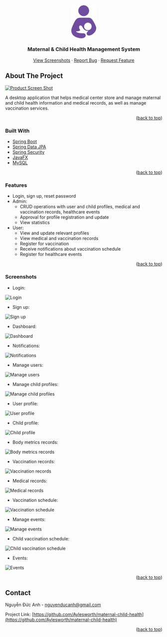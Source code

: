 <a name="readme-top"></a>

<!-- [![Contributors][contributors-shield]][contributors-url]
[![Forks][forks-shield]][forks-url]
[![Stargazers][stars-shield]][stars-url]
[![Issues][issues-shield]][issues-url]
[![LinkedIn][linkedin-shield]][linkedin-url] -->

<!-- PROJECT LOGO -->
<br />
<div align="center">
  <a href="https://github.com/Aylesworth/maternal-child-health">
    <img src="logo.png" alt="Logo" width="80">
  </a>

  <h3 align="center">Maternal & Child Health Management System</h3>

  <p align="center">
    <a href="https://github.com/Aylesworth/maternal-child-health/tree/master/screenshots">View Screenshots</a>
    ·
    <a href="https://github.com/Aylesworth/maternal-child-health/issues">Report Bug</a>
    ·
    <a href="https://github.com/Aylesworth/maternal-child-health/issues">Request Feature</a>
  </p>
</div>

<!-- ABOUT THE PROJECT -->
## About The Project

[![Product Screen Shot](https://github.com/Aylesworth/maternal-child-health/blob/master/screenshots/dashboard.jpg?raw=true)](https://github.com/Aylesworth/maternal-child-health/)

A desktop application that helps medical center store and manage maternal and child health information and medical records, as well as manage vaccination services.

<p align="right">(<a href="#readme-top">back to top</a>)</p>

### Built With

* [Spring Boot](https://spring.io/projects/spring-boot)
* [Spring Data JPA](https://spring.io/projects/spring-data-jpa)
* [Spring Security](https://spring.io/projects/spring-security)
* [JavaFX](https://openjfx.io/)
* [MySQL](https://www.mysql.com/)

<p align="right">(<a href="#readme-top">back to top</a>)</p>

### Features

* Login, sign up, reset password
* Admin:
	* CRUD operations with user and child profiles, medical and vaccination records, healthcare events
	* Approval for profile registration and update
	* View statistics
* User:
	* View and update relevant profiles
	* View medical and vaccination records
	* Register for vaccination
	* Receive notifications about vaccination schedule
	* Register for healthcare events

<p align="right">(<a href="#readme-top">back to top</a>)</p>

### Screenshots

* Login:

![Login](https://github.com/Aylesworth/maternal-child-health/blob/master/screenshots/login.jpg?raw=true)

* Sign up:

![Sign up](https://github.com/Aylesworth/maternal-child-health/blob/master/screenshots/sign-up.jpg?raw=true)

* Dashboard:

![Dashboard](https://github.com/Aylesworth/maternal-child-health/blob/master/screenshots/dashboard.jpg?raw=true)

* Notifications:

![Notifications](https://github.com/Aylesworth/maternal-child-health/blob/master/screenshots/notifications.jpg?raw=true)

* Manage users:

![Manage users](https://github.com/Aylesworth/maternal-child-health/blob/master/screenshots/manage-users.jpg?raw=true)

* Manage child profiles:

![Manage child profiles](https://github.com/Aylesworth/maternal-child-health/blob/master/screenshots/manage-children.jpg?raw=true)

* User profile:

![User profile](https://github.com/Aylesworth/maternal-child-health/blob/master/screenshots/user-profile.jpg?raw=true)

* Child profile:

![Child profile](https://github.com/Aylesworth/maternal-child-health/blob/master/screenshots/child-profile.jpg?raw=true)

* Body metrics records:

![Body metrics records](https://github.com/Aylesworth/maternal-child-health/blob/master/screenshots/body-metrics.jpg?raw=true)

* Vaccination records:

![Vaccination records](https://github.com/Aylesworth/maternal-child-health/blob/master/screenshots/injection-records.jpg?raw=true)

* Medical records:

![Medical records](https://github.com/Aylesworth/maternal-child-health/blob/master/screenshots/examination-records.jpg?raw=true)

* Vaccination schedule:

![Vaccination schedule](https://github.com/Aylesworth/maternal-child-health/blob/master/screenshots/vaccination-schedule.jpg?raw=true)

* Manage events:

![Manage events](https://github.com/Aylesworth/maternal-child-health/blob/master/screenshots/manage-events.jpg?raw=true)

* Child vaccination schedule:

![Child vaccination schedule](https://github.com/Aylesworth/maternal-child-health/blob/master/screenshots/child-vaccination-schedule.jpg?raw=true)

* Events:

![Events](https://github.com/Aylesworth/maternal-child-health/blob/master/screenshots/events.jpg?raw=true)

<p align="right">(<a href="#readme-top">back to top</a>)</p>

<!-- CONTACT -->
## Contact

Nguyễn Đức Anh - nguyenducanh@gmail.com

Project Link: [https://github.com/Aylesworth/maternal-child-health](https://github.com/Aylesworth/maternal-child-health)

<p align="right">(<a href="#readme-top">back to top</a>)</p>


<!-- MARKDOWN LINKS & IMAGES -->
<!-- https://www.markdownguide.org/basic-syntax/#reference-style-links -->
[contributors-shield]: https://img.shields.io/github/contributors/othneildrew/Best-README-Template.svg?style=for-the-badge
[contributors-url]: https://github.com/Aylesworth/maternal-child-health/graphs/contributors
[forks-shield]: https://img.shields.io/github/forks/othneildrew/Best-README-Template.svg?style=for-the-badge
[forks-url]: https://github.com/Aylesworth/maternal-child-health/network/members
[stars-shield]: https://img.shields.io/github/stars/othneildrew/Best-README-Template.svg?style=for-the-badge
[stars-url]: https://github.com/Aylesworth/maternal-child-health/stargazers
[issues-shield]: https://img.shields.io/github/issues/othneildrew/Best-README-Template.svg?style=for-the-badge
[issues-url]: https://github.com/Aylesworth/maternal-child-health/issues
[linkedin-shield]: https://img.shields.io/badge/-LinkedIn-black.svg?style=for-the-badge&logo=linkedin&colorB=555
[linkedin-url]: https://www.linkedin.com/in/duc-anh-nguyen-a47522218/
